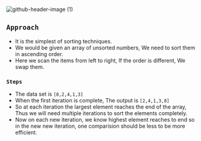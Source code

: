 ![github-header-image (1)](https://github.com/devrath/studious-ds-adventure/assets/1456191/b66e5691-755f-499e-9fab-fdc18ec78759)

## `Approach`
* It is the simplest of sorting techniques.
* We would be given an array of unsorted numbers, We need to sort them in ascending order.
* Here we scan the items from left to right, If the order is different, We swap them.

### `Steps`
* The data set is `[8,2,4,1,3]`
* When the first iteration is complete, The output is `[2,4,1,3,8]`
* So at each iteration the largest element reaches the end of the array, Thus we will need multiple iterations to sort the elements completely.
* Now on each new iteration, we know highest element reaches to end so in the new new iteration, one comparision should be less to be more efficient.
  
